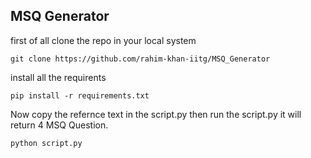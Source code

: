 ## MSQ Generator 
first of all clone the repo in your local system
```
git clone https://github.com/rahim-khan-iitg/MSQ_Generator

```
install all the requirents

```
pip install -r requirements.txt

```
Now copy the refernce text in the script.py then run the script.py it will return 4 MSQ Question.

```
python script.py

```
